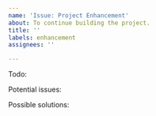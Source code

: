 ```yaml
---
name: 'Issue: Project Enhancement'
about: To continue building the project.
title: ''
labels: enhancement
assignees: ''

---
```


Todo:

Potential issues:

Possible solutions:
